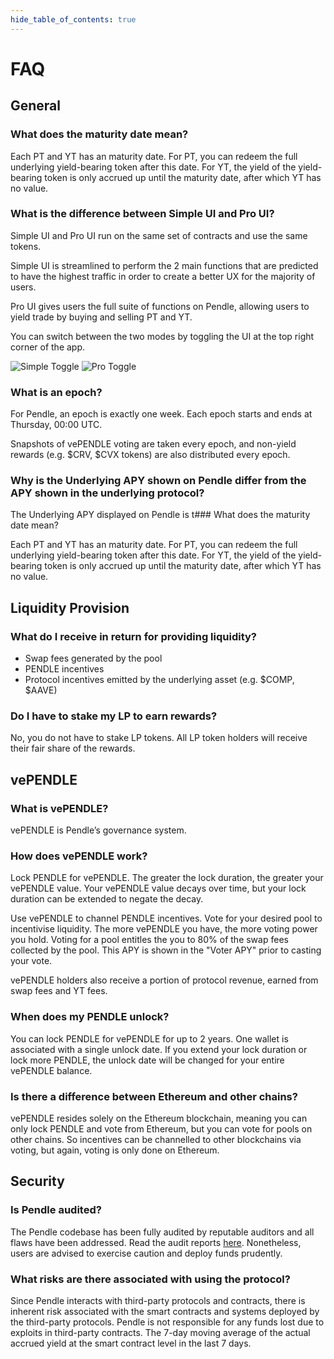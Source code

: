 ```yaml
---
hide_table_of_contents: true
---
```


# FAQ

## General

### What does the maturity date mean?

Each PT and YT has an maturity date. For PT, you can redeem the full underlying yield-bearing token after this date. For YT, the yield of the yield-bearing token is only accrued up until the maturity date, after which YT has no value.

### What is the difference between Simple UI and Pro UI?

Simple UI and Pro UI run on the same set of contracts and use the same tokens.

Simple UI is streamlined to perform the 2 main functions that are predicted to have the highest traffic in order to create a better UX for the majority of users.

Pro UI gives users the full suite of functions on Pendle, allowing users to yield trade by buying and selling PT and YT.

You can switch between the two modes by toggling the UI at the top right corner of the app.

![Simple Toggle](/img/faq/simple_toggle.png "Simple Toggle")
![Pro Toggle](/img/faq/pro_toggle.png "Pro Toggle")

### What is an epoch?

For Pendle, an epoch is exactly one week. Each epoch starts and ends at Thursday, 00:00 UTC.

Snapshots of vePENDLE voting are taken every epoch, and non-yield rewards (e.g. $CRV, $CVX tokens) are also distributed every epoch.

### Why is the Underlying APY shown on Pendle differ from the APY shown in the underlying protocol?

The Underlying APY displayed on Pendle is t### What does the maturity date mean?

Each PT and YT has an maturity date. For PT, you can redeem the full underlying yield-bearing token after this date. For YT, the yield of the yield-bearing token is only accrued up until the maturity date, after which YT has no value.

## Liquidity Provision

### What do I receive in return for providing liquidity?

* Swap fees generated by the pool
* PENDLE incentives
* Protocol incentives emitted by the underlying asset (e.g. $COMP, $AAVE)

### Do I have to stake my LP to earn rewards?

No, you do not have to stake LP tokens. All LP token holders will receive their fair share of the rewards.

## vePENDLE

### What is vePENDLE?

vePENDLE is Pendle’s governance system. 

### How does vePENDLE work?

Lock PENDLE for vePENDLE. The greater the lock duration, the greater your vePENDLE value. Your vePENDLE value decays over time, but your lock duration can be extended to negate the decay.

Use vePENDLE to channel PENDLE incentives. Vote for your desired pool to incentivise liquidity. The more vePENDLE you have, the more voting power you hold. Voting for a pool entitles the you to 80% of the swap fees collected by the pool. This APY is shown in the "Voter APY" prior to casting your vote.

vePENDLE holders also receive a portion of protocol revenue, earned from swap fees and YT fees.

### When does my PENDLE unlock?

You can lock PENDLE for vePENDLE for up to 2 years. One wallet is associated with a single unlock date. If you extend your lock duration or lock more PENDLE, the unlock date will be changed for your entire vePENDLE balance.

### Is there a difference between Ethereum and other chains?

vePENDLE resides solely on the Ethereum blockchain, meaning you can only lock PENDLE and vote from Ethereum, but you can vote for pools on other chains. So incentives can be channelled to other blockchains via voting, but again, voting is only done on Ethereum.

## Security

### Is Pendle audited?

The Pendle codebase has been fully audited by reputable auditors and all flaws have been addressed. Read the audit reports [here](https://github.com/pendle-finance/pendle-core-v2-public/tree/main/audits). Nonetheless, users are advised to exercise caution and deploy funds prudently.

### What risks are there associated with using the protocol?

Since Pendle interacts with third-party protocols and contracts, there is inherent risk associated with the smart contracts and systems deployed by the third-party protocols. Pendle is not responsible for any funds lost due to exploits in third-party contracts. The 7-day moving average of the actual accrued yield at the smart contract level in the last 7 days.
